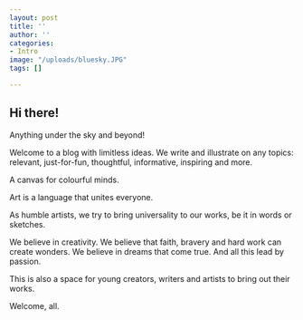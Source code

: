 ```yaml
---
layout: post
title: ''
author: ''
categories:
- Intro
image: "/uploads/bluesky.JPG"
tags: []

---
```

## Hi there!

Anything under the sky and beyond!

Welcome to a blog with limitless ideas. We write and illustrate on any topics: relevant, just-for-fun, thoughtful, informative, inspiring and more.

A canvas for colourful minds.

Art is a language that unites everyone.

As humble artists, we try to bring universality to our works, be it in words or sketches.

We believe in creativity. We believe that faith, bravery and hard work can create wonders. We believe in dreams that come true. And all this lead by passion.

This is also a space for young creators, writers and artists to bring out their works.

Welcome, all.